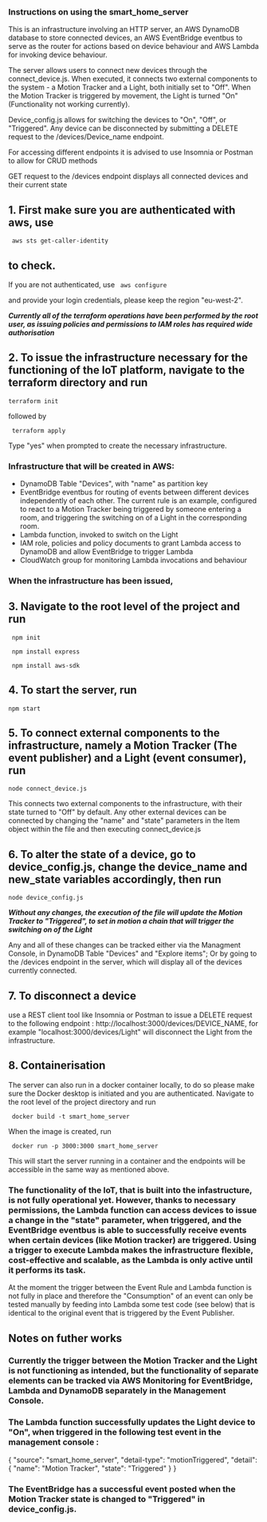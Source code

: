 ### Instructions on using the smart_home_server ##

This is an infrastructure involving an HTTP server, an AWS DynamoDB database to store connected devices, an AWS EventBridge eventbus to serve as the router for actions based on device behaviour and AWS Lambda for invoking device behaviour.

The server allows users to connect new devices through the connect_device.js. When executed, it connects two external components to the system - a Motion Tracker and a Light, both initially set to "Off". When the Motion Tracker is triggered by movement, the Light is turned "On" (Functionality not working currently). 

Device_config.js allows for switching the devices to "On", "Off", or "Triggered". Any device can be disconnected by submitting a DELETE request to the /devices/Device_name endpoint. 

For accessing different endpoints it is advised to use Insomnia or Postman to allow for CRUD methods

GET request to the /devices endpoint displays all connected devices and their current state

## 1. First make sure you are authenticated with aws, use 
``` aws sts get-caller-identity```

## to check. 
If you are not authenticated, use 
``` aws configure``` 

and provide your login credentials, please keep the region "eu-west-2".  

***Currently all of the terraform operations have been performed by the root user, as issuing policies and permissions to IAM roles has required wide authorisation***

## 2. To issue the infrastructure necessary for the functioning of the IoT platform, navigate to the terraform directory and run 

``` terraform init ``` 

followed by 

``` terraform apply``` 

Type "yes" when prompted to create the necessary infrastructure. 

### Infrastructure that will be created in AWS: 

* DynamoDB Table "Devices", with "name" as partition key
* EventBridge eventbus for routing of events between different devices independently of each other.
The current rule is an example, configured to react to a Motion Tracker being triggered by someone entering a room, and triggering the switching on of a Light in the corresponding room.
* Lambda function, invoked to switch on the Light 
* IAM role, policies and policy documents to grant Lambda access to DynamoDB and allow EventBridge to trigger Lambda
* CloudWatch group for monitoring Lambda invocations and behaviour

### When the infrastructure has been issued, 

## 3. Navigate to the root level of the project and run ## 

``` npm init``` 


``` npm install express``` 


``` npm install aws-sdk``` 

## 4. To start the server, run 

``` npm start ```

## 5. To connect external components to the infrastructure, namely a Motion Tracker (The event publisher) and a Light (event consumer), run 

```node connect_device.js``` 

 This connects two external components to the infrastructure, with their state turned to "Off" by default. 
 Any other external devices can be connected by changing the "name" and "state" parameters in the Item object within the file and then executing connect_device.js

## 6. To alter the state of a device, go to device_config.js, change the device_name and new_state variables accordingly, then run 

```node device_config.js``` 

***Without any changes, the execution of the file will update the Motion Tracker to "Triggered", to set in motion a chain that will trigger the switching on of the Light***

 Any and all of these changes can be tracked either via the Managment Console, in DynamoDB Table "Devices" and "Explore items"; Or by going to the /devices endpoint in the server, which will display all of the devices currently connected.

## 7. To disconnect a device 
use a REST client tool like Insomnia or Postman to issue a DELETE request to the following endpoint : http://localhost:3000/devices/DEVICE_NAME, 
for example "localhost:3000/devices/Light" will disconnect the Light from the infrastructure. 


## 8. Containerisation

 The server can also run in a docker container locally, to do so please make sure the Docker desktop is initiated and you are authenticated. Navigate to the root level of the project directory and run 

``` docker build -t smart_home_server```

 When the image is created, run 

``` docker run -p 3000:3000 smart_home_server```

This will start the server running in a container and the endpoints will be accessible in the same way as mentioned above. 


### The functionality of the IoT, that is built into the infastructure, is not fully operational yet. However, thanks to necessary permissions, the Lambda function can access devices to issue a change in the "state" parameter, when triggered, and the EventBridge eventbus is able to successfully receive events when certain devices (like Motion tracker) are triggered. Using a trigger to execute Lambda makes the infrastructure flexible, cost-effective and scalable, as the Lambda is only active until it performs its task. 

At the moment the trigger between the Event Rule and Lambda function is not fully in place and therefore the "Consumption" of an event can only be tested manually by feeding into Lambda some test code (see below) that is identical to the original event that is triggered by the Event Publisher. 

## Notes on futher works ## 

### Currently the trigger between the Motion Tracker and the Light is not functioning as intended, but the functionality of separate elements can be tracked via AWS Monitoring for EventBridge, Lambda and DynamoDB separately in the Management Console. 

### The Lambda function successfully updates the Light device to "On", when triggered in the following test event in the management console : 

{
  "source": "smart_home_server",
  "detail-type": "motionTriggered",
  "detail": {
    "name": "Motion Tracker",
    "state": "Triggered"
  }
}

### The EventBridge has a successful event posted when the Motion Tracker state is changed to "Triggered" in device_config.js.